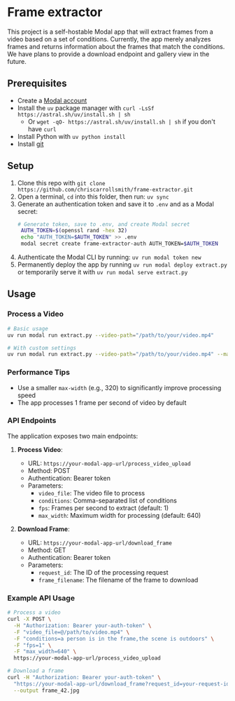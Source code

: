 # Frame extractor

This project is a self-hostable Modal app that will extract frames from a video based on a set of conditions. Currently, the app merely analyzes frames and returns information about the frames that match the conditions. We have plans to provide a download endpoint and gallery view in the future.

## Prerequisites

- Create a [Modal account](https://modal.com/)
- Install the `uv` package manager with `curl -LsSf https://astral.sh/uv/install.sh | sh`
    - Or `wget -qO- https://astral.sh/uv/install.sh | sh` if you don't have `curl`
- Install Python with `uv python install`
- Install [git](https://git-scm.com/)

## Setup

1. Clone this repo with `git clone https://github.com/chriscarrollsmith/frame-extractor.git`
2. Open a terminal, `cd` into this folder, then run: `uv sync`
3. Generate an authentication token and save it to `.env` and as a Modal secret:
   ```bash
   # Generate token, save to .env, and create Modal secret
    AUTH_TOKEN=$(openssl rand -hex 32)
    echo "AUTH_TOKEN=$AUTH_TOKEN" >> .env
    modal secret create frame-extractor-auth AUTH_TOKEN=$AUTH_TOKEN
   ```
5. Authenticate the Modal CLI by running: `uv run modal token new`
6. Permanently deploy the app by running `uv run modal deploy extract.py` or temporarily serve it with `uv run modal serve extract.py`

## Usage

### Process a Video

```bash
# Basic usage
uv run modal run extract.py --video-path="/path/to/your/video.mp4"

# With custom settings
uv run modal run extract.py --video-path="/path/to/your/video.mp4" --max-width=320 --conditions="a cat is in the frame,the scene is indoors"
```

### Performance Tips

- Use a smaller `max-width` (e.g., 320) to significantly improve processing speed
- The app processes 1 frame per second of video by default

### API Endpoints

The application exposes two main endpoints:

1. **Process Video**:
   - URL: `https://your-modal-app-url/process_video_upload`
   - Method: POST
   - Authentication: Bearer token
   - Parameters:
     - `video_file`: The video file to process
     - `conditions`: Comma-separated list of conditions
     - `fps`: Frames per second to extract (default: 1)
     - `max_width`: Maximum width for processing (default: 640)

2. **Download Frame**:
   - URL: `https://your-modal-app-url/download_frame`
   - Method: GET
   - Authentication: Bearer token
   - Parameters:
     - `request_id`: The ID of the processing request
     - `frame_filename`: The filename of the frame to download

### Example API Usage

```bash
# Process a video
curl -X POST \
  -H "Authorization: Bearer your-auth-token" \
  -F "video_file=@/path/to/video.mp4" \
  -F "conditions=a person is in the frame,the scene is outdoors" \
  -F "fps=1" \
  -F "max_width=640" \
  https://your-modal-app-url/process_video_upload

# Download a frame
curl -H "Authorization: Bearer your-auth-token" \
  "https://your-modal-app-url/download_frame?request_id=your-request-id&frame_filename=frame_42.jpg" \
  --output frame_42.jpg
```

